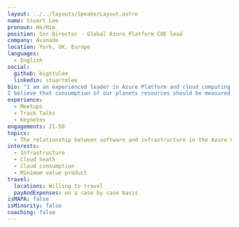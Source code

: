 ```yaml
---
layout: ../../layouts/SpeakerLayout.astro
name: Stuart Lee
pronoun: He/Him
position: Snr Director - Global Azure Platform COE lead
company: Avanade
location: York, UK, Europe
languages:
  - English
social:
  github: bigstulee
  linkedin: stuartmlee
bio: "I am an experienced leader in Azure Platform and cloud computing with a focus of my role on sustainable azure cloud.
I believe that consumption of our planets resources should be measured, and in addition we all therefore have a responsbility to have an efficient footprint as possible when we consume cloud servcies."
experience:
  - Meetups
  - Track Talks
  - Keynotes
engagements: 21-50
topics:
  - The relationship between software and infrastructure in the Azure Cloud
interests:
  - Infrastructure
  - Cloud heath
  - Cloud consumption
  - Minimum value product 
travel:
  locations: Willing to travel 
  payAndExpenses: on a case by case basis
isMAPA: false
isMinority: false
coaching: false
---
```

